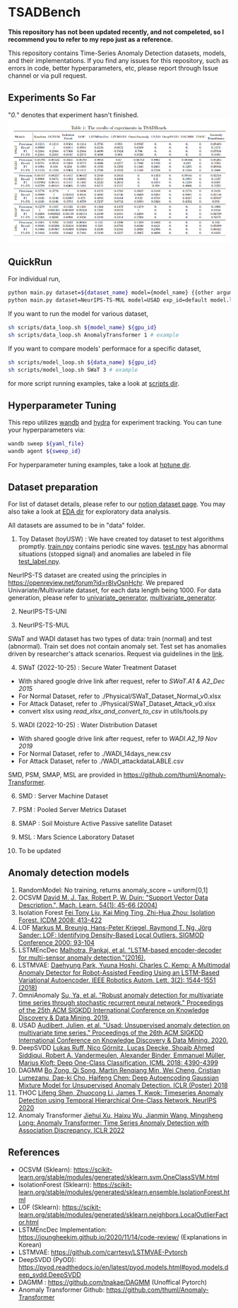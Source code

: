 # TSADBench
**This repository has not been updated recently, and not compeleted, so I recommend you to refer to my repo just as a reference.**

This repository contains Time-Series Anomaly Detection datasets, models, and their implementations.
If you find any issues for this repository, such as errors in code, better hyperparameters, etc, please report through Issue channel or via pull request.

## Experiments So Far
"*0.*" denotes that experiment hasn't finished. 
![exp_table_recent](./exp_table/20230203.PNG)

## QuickRun
For individual run, 
```bash
python main.py dataset=${dataset_name} model={model_name} {{other arguments}}
python main.py dataset=NeurIPS-TS-MUL model=USAD exp_id=default model.latent_dim=40 # example
```
If you want to run the model for various dataset,
```bash
sh scripts/data_loop.sh ${model_name} ${gpu_id}
sh scripts/data_loop.sh AnomalyTransformer 1 # example
```

If you want to compare models' performace for a specific dataset,
```bash
sh scripts/model_loop.sh ${data_name} ${gpu_id}
sh scripts/model_loop.sh SWaT 3 # example
```

for more script running examples, 
take a look at [scripts dir](https://github.com/carrtesy/TSADBench/tree/master/scripts).

## Hyperparameter Tuning
This repo utilizes [wandb](https://wandb.ai/site) and [hydra](https://hydra.cc/docs/intro/) for experiment tracking.
You can tune your hyperparameters via:
```bash
wandb sweep ${yaml_file}
wandb agent ${sweep_id}
```
For hyperparameter tuning examples, take a look at [hptune dir](https://github.com/carrtesy/TSADBench/tree/master/hptune).


## Dataset preparation

For list of dataset details, please refer to our [notion dataset page](https://carrtesy.notion.site/79cb1d595ec746a3a4c8371cedb2c608?v=440fdfeea2dc489d806e72b85d3d4da6). You may also take a look at [EDA dir](https://github.com/carrtesy/TSADBench/tree/master/EDA) for exploratory data analysis.

All datasets are assumed to be in "data" folder. 

1. Toy Dataset (toyUSW) : We have created toy dataset to test algorithms promptly. [train.npy](data/toyUSW/train.npy) contains periodic sine waves. [test.npy](data/toyUSW/test.npy) has abnormal situations (stopped signal) and anomalies are labeled in file [test_label.npy](data/toyUSW/test_label.npy).  

NeurIPS-TS dataset are created using the principles in https://openreview.net/forum?id=r8IvOsnHchr.
We prepared Univariate/Multivariate dataset, for each data length being 1000.
For data generation, please refer to [univariate_generator](https://github.com/carrtesy/DeepTSAD/blob/master/data/univariate_generator.py), [multivariate_generator](https://github.com/carrtesy/DeepTSAD/blob/master/data/multivariate_generator.py).

2. NeurIPS-TS-UNI

3. NeurIPS-TS-MUL

SWaT and WADI dataset has two types of data: train (normal) and test (abnormal).
Train set does not contain anomaly set. Test set has anomalies driven by researcher's attack scenarios.
Request via guidelines in the [link](https://itrust.sutd.edu.sg/itrust-labs_datasets/dataset_info/).

4. SWaT (2022-10-25) : Secure Water Treatment Dataset
- With shared google drive link after request, refer to *SWaT.A1 & A2_Dec 2015*
- For Normal Dataset, refer to ./Physical/SWaT_Dataset_Normal_v0.xlsx
- For Attack Dataset, refer to ./Physical/SWaT_Dataset_Attack_v0.xlsx
- convert xlsx using *read_xlsx_and_convert_to_csv* in utils/tools.py

5. WADI (2022-10-25) : Water Distribution Dataset
- With shared google drive link after request, refer to *WADI.A2_19 Nov 2019*
- For Normal Dataset, refer to ./WADI_14days_new.csv
- For Attack Dataset, refer to ./WADI_attackdataLABLE.csv

SMD, PSM, SMAP, MSL are provided in https://github.com/thuml/Anomaly-Transformer.

6. SMD : Server Machine Dataset

7. PSM : Pooled Server Metrics Dataset

8. SMAP : Soil Moisture Active Passive satellite Dataset

9. MSL : Mars Science Laboratory Dataset

10. To be updated

## Anomaly detection models

1. RandomModel: No training, returns anomaly_score ~ uniform[0,1]
2. OCSVM [David M. J. Tax, Robert P. W. Duin:
"Support Vector Data Description.", Mach. Learn. 54(1): 45-66 (2004)](https://homepage.tudelft.nl/a9p19/papers/ML_SVDD_04.pdf)
3. Isolation Forest [Fei Tony Liu, Kai Ming Ting, Zhi-Hua Zhou:
Isolation Forest. ICDM 2008: 413-422](https://cs.nju.edu.cn/zhouzh/zhouzh.files/publication/icdm08b.pdf?q=isolation-forest)
4. LOF [Markus M. Breunig, Hans-Peter Kriegel, Raymond T. Ng, Jörg Sander:
LOF: Identifying Density-Based Local Outliers. SIGMOD Conference 2000: 93-104](https://dl.acm.org/doi/pdf/10.1145/335191.335388) 
5. LSTMEncDec [Malhotra, Pankaj, et al. "LSTM-based encoder-decoder for multi-sensor anomaly detection."(2016).](https://arxiv.org/pdf/1607.00148v2.pdf)
6. LSTMVAE: [Daehyung Park, Yuuna Hoshi, Charles C. Kemp:
A Multimodal Anomaly Detector for Robot-Assisted Feeding Using an LSTM-Based Variational Autoencoder. IEEE Robotics Autom. Lett. 3(2): 1544-1551 (2018)](https://arxiv.org/pdf/1711.00614.pdf)
7. OmniAnomaly [Su, Ya, et al. "Robust anomaly detection for multivariate time series through stochastic recurrent neural network." Proceedings of the 25th ACM SIGKDD International Conference on Knowledge Discovery & Data Mining. 2019.](https://dl.acm.org/doi/pdf/10.1145/3292500.3330672?casa_token=k52TYpPsw2QAAAAA:5PQRaCv7bH507y-pnpvFqLM_TDUmMMTlZU24P8coKzZmT6LVtFC-8dh8AmhTJ_kYZFl11NyxBSGi)
8. USAD [Audibert, Julien, et al. "Usad: Unsupervised anomaly detection on multivariate time series." Proceedings of the 26th ACM SIGKDD International Conference on Knowledge Discovery & Data Mining. 2020.](https://dl.acm.org/doi/pdf/10.1145/3394486.3403392)
9. DeepSVDD [Lukas Ruff, Nico Görnitz, Lucas Deecke, Shoaib Ahmed Siddiqui, Robert A. Vandermeulen, Alexander Binder, Emmanuel Müller, Marius Kloft:
Deep One-Class Classification. ICML 2018: 4390-4399](https://proceedings.mlr.press/v80/ruff18a.html)
10. DAGMM [Bo Zong, Qi Song, Martin Renqiang Min, Wei Cheng, Cristian Lumezanu, Dae-ki Cho, Haifeng Chen: Deep Autoencoding Gaussian Mixture Model for Unsupervised Anomaly Detection. ICLR (Poster) 2018](https://openreview.net/forum?id=BJJLHbb0-)
11. THOC [Lifeng Shen, Zhuocong Li, James T. Kwok: Timeseries Anomaly Detection using Temporal Hierarchical One-Class Network. NeurIPS 2020](https://proceedings.neurips.cc/paper/2020/file/97e401a02082021fd24957f852e0e475-Paper.pdf)
12. Anomaly Transformer [Jiehui Xu, Haixu Wu, Jianmin Wang, Mingsheng Long:
Anomaly Transformer: Time Series Anomaly Detection with Association Discrepancy. ICLR 2022
](https://openreview.net/forum?id=LzQQ89U1qm_)

## References
- OCSVM (Sklearn): https://scikit-learn.org/stable/modules/generated/sklearn.svm.OneClassSVM.html
- IsolationForest (Sklearn): https://scikit-learn.org/stable/modules/generated/sklearn.ensemble.IsolationForest.html
- LOF (Sklearn): https://scikit-learn.org/stable/modules/generated/sklearn.neighbors.LocalOutlierFactor.html
- LSTMEncDec Implementation: https://joungheekim.github.io/2020/11/14/code-review/ (Explanations in Korean)
- LSTMVAE: https://github.com/carrtesy/LSTMVAE-Pytorch
- DeepSVDD (PyOD): https://pyod.readthedocs.io/en/latest/pyod.models.html#pyod.models.deep_svdd.DeepSVDD
- DAGMM : https://github.com/tnakae/DAGMM (Unoffical Pytorch)
- Anomaly Transformer Github: https://github.com/thuml/Anomaly-Transformer
